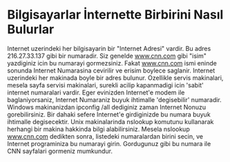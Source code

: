 # Bilgisayarlar İnternette Birbirini Nasıl Bulurlar

Internet uzerindeki her bilgisayarin bir "Internet Adresi" vardir. Bu
adres 216.27.33.137 gibi bir numaradir. Siz genelde www.cnn.com gibi
"isim" yazdiginiz icin bu numarayi gormezsiniz. Fakat www.cnn.com ismi
eninde sonunda Internet Numarasina cevirilir ve erisim boylece
saglanir.  Internet uzerindeki her makinada boyle bir adres
bulunur. Ozellikle servis makinalari, mesela sayfa servisi makinalari,
surekli acilip kapanmadigi icin 'sabit' internet numaralari vardir.
Eger evinizden Internet'e modem ile baglaniyorsaniz, Internet
Numaraniz buyuk ihtimalle 'degisebilir' numaradir. Windows
makinanizdan ipconfig /all dediginiz zaman Internet Nonuzu
gorebilirsiniz. Bir dahaki sefere Internet'e girdiginizde bu numara
buyuk ihtimalle degisecektir.  Unix makinalarinda nslookup komutunu
kullanarak herhangi bir makina hakkinda bilgi alabilirsiniz. Mesela
nslookup www.cnn.com dedikten sonra, listedeki numaralardan birini
secin, ve Internet programiniza bu numarayi girin. Gordugunuz gibi bu
numara ile CNN sayfalari gormeniz mumkundur.




